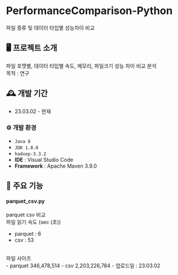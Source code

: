 # PerformanceComparison-Python
파일 종류 및 데이터 타입별 성능차이 비교

## 🖥️ 프로젝트 소개
파일 포맷별, 데이터 타입별 속도, 메모리, 파일크기 성능 차이 비교 분석
<br>
목적 : 연구

## 🕰️ 개발 기간
* 23.03.02 - 현재

### ⚙️ 개발 환경
- `Java 8`
- `JDK 1.8.0`
- `hadoop-3.3.2`
- **IDE** : Visual Studio Code
- **Framework** : Apache Maven 3.9.0

## 📌 주요 기능
#### parquet_csv.py
parquet csv 비교
<br>
파일 읽기 속도 (sec (초))
<br>
- parquet : 6
- csv : 53
<br>
파일 사이즈
<br>
- parquet 346,478,514
- csv   2,203,226,784
- 업로드일 : 23.03.02
